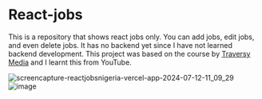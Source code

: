 # React-jobs

This is a repository that shows react jobs only. You can add jobs, edit jobs, and even delete jobs. It has no backend yet since I have not learned backend development. This project was based on the course by [Traversy Media](https://github.com/bradtraversy) and I learnt this from YouTube.

![screencapture-reactjobsnigeria-vercel-app-2024-07-12-11_09_29](https://github.com/user-attachments/assets/2b5409f3-5688-4d0f-9f84-630031637bcd)
![image](https://github.com/user-attachments/assets/b268c961-3eb2-4a8b-9fc7-30153eb5b711)

